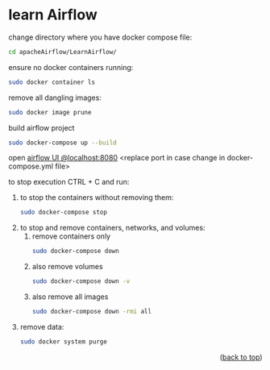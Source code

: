 <a id="readme-top"></a>
# learn Airflow 

change directory where you have docker compose file:
```bash
cd apacheAirflow/LearnAirflow/
```
ensure no docker containers running:
```bash
sudo docker container ls
```
remove all dangling images:
```bash
sudo docker image prune
```

build airflow project
```bash
sudo docker-compose up --build
```
open [airflow UI @localhost:8080](http://localhost:8080) \<replace port in case change in docker-compose.yml file>

to stop execution CTRL + C and run:
1. to stop the containers without removing them:
    ```bash
    sudo docker-compose stop
    ```
2. to stop and remove containers, networks, and volumes:
    1. remove containers only
        ```bash
        sudo docker-compose down
        ```
    2. also remove volumes
        ```bash
        sudo docker-compose down -v
        ```
    3. also remove all images
        ```bash
        sudo docker-compose down -rmi all
        ```
3. remove data:
    ```bash
    sudo docker system purge
    ```

<p align="right">(<a href="#readme-top">back to top</a>)</p>